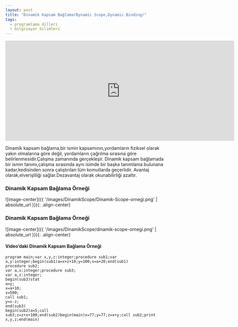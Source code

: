```yaml
---
layout: post
title: "Dinamik Kapsam Bağlama(Dynamic Scope,Dynamic Binding)"
tags:
  - programlama dilleri
  - bilgisayar bilimleri
---
```


<center>
<iframe width="720" height="315" src="https://www.youtube.com/embed/CcWNsJoKlws" frameborder="0" allowfullscreen></iframe>
</center>

Dinamik kapsam bağlama,bir ismin kapsamının,yordamların fiziksel olarak yakın olmalarına göre değil,
yordamların çağrılma sırasına göre belirlenmesidir.Çalışma zamanında gerçekleşir.
Dinamik kapsam bağlamada bir ismin tanımı,çalışma sırasında aynı isimde bir başka tanımlama bulunana kadar,kedisinden sonra çalıştırılan tüm komutlarda geçerlidir.
Avantaj olarak,elverişliliği sağlar.Dezavantaj olarak okunabilirliği azaltır.

### Dinamik Kapsam Bağlama Örneği

![image-center]({{ '/images/DinamikScope/Dinamik-Scope-ornegi.png' | absolute_url }}){: .align-center}

### Dinamik Kapsam Bağlama Örneği

![image-center]({{ '/images/DinamikScope/dinamik-scope-ornegi.png' | absolute_url }}){: .align-center}

#### Video’daki Dinamik Kapsam Bağlama Örneği

```
program main;var x,y,z:integer;procedure sub1;var a,y:integer;begin(sub1)a=x+z+10;y=100;x=a+20;end(sub1)
procedure sub2;
var a,x:integer;procedure sub3;
var a,z:integer;
begin(sub3)stat
a=y;
x=a+10;
z=500;
call sub1;
y=x-z;
end(sub3)
begin(sub2)a=5;call sub3;z=z+x+100;end(sub2)begin(main)x=77;y=77;z=x+y;call sub2;print x,y,z;end(main)
```